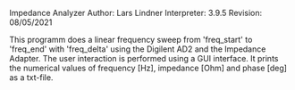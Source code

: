 Impedance Analyzer 
Author:  Lars Lindner
Interpreter: 3.9.5
Revision:  08/05/2021


This programm does a linear frequency sweep from 'freq_start' to 'freq_end' with 'freq_delta' using the Digilent AD2 and the Impedance Adapter. The user interaction is performed using a GUI interface. It prints the numerical values of frequency [Hz], impedance [Ohm] and phase [deg] as a txt-file.

